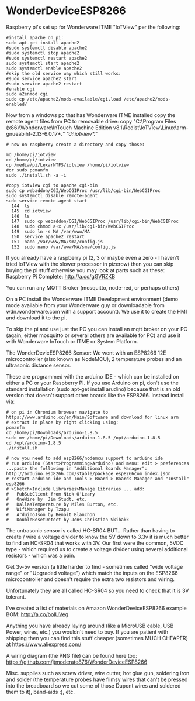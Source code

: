 # WonderDeviceESP8266


Raspberry pi's set up for Wonderware ITME "IoTView" per the following:

```
#install apache on pi:
sudo apt-get install apache2
#sudo systemctl disable apache2
#sudo systemctl stop apache2
#sudo systemctl restart apache2
sudo systemctl start apache2
sudo systemctl enable apache2
#skip the old service way which still works:
#sudo service apache2 start
#sudo service apache2 restart
#enable cgi
sudo a2enmod cgi
sudo cp /etc/apache2/mods-available/cgi.load /etc/apache2/mods-enabled/
```

Now from a windows pc that has Wonderware ITME installed copy the remote agent files from PC to removable drive:
copy "C:\Program Files (x86)\Wonderware\InTouch Machine Edition v8.1\Redist\IoTView\Linux\arm-gnueabihf-2.13-6.0.17\*.*"
"d:\iotview\*.*"

```
# now on raspberry create a directory and copy those:

md /home/pi/iotview
cd /home/pi/iotview
cp /media/pi/LexarNTFS/iotview /home/pi/iotview
#or sudo pcmanfm
sudo ./install.sh -a -i

#copy iotview cgi to apache cgi-bin
sudo cp webaddon/CGI/WebCGIProc /usr/lib/cgi-bin/WebCGIProc
sudo systemctl disable remote-agent
sudo service remote-agent start
  144  ls
  145  cd iotview
  146  ls
  147  sudo cp webaddon/CGI/WebCGIProc /usr/lib/cgi-bin/WebCGIProc
  148  sudo chmod a+x /usr/lib/cgi-bin/WebCGIProc
  149  sudo ln -s MA /var/www/MA
  150  service apache2 restart
  151  nano /var/www/MA/sma/config.js
  152  sudo nano /var/www/MA/sma/config.js

```

If you already have a raspberry pi (2, 3 or maybe even a zero - I haven't tried IoTView with the slower processor in pizerow) then you can skip buying the pi stuff otherwise you may look at parts such as these:
Raspberry Pi Complete:
http://a.co/gGVRZKB

You can run any MQTT Broker (mosquitto, node-red, or perhaps others)

On a PC install the Wonderware ITME Development environment (demo mode available from your Wonderware guy or downloadable from
wdn.wonderware.com with a support account).
We use it to create the HMI and download it to the pi.

To skip the pi and use just the PC you can install an mqtt broker on your PC (again, either mosquitto or several others are available for PC) and use it with Wonderware InTouch or ITME or System Platform.

The WonderDevicESP8266 Sensor:
We went with an ESP8266 12E microcontroller (also known as NodeMCU), 2 temperature probes and an ultrasonic distance sensor.

These are programmed with the arduino IDE - which can be installed on either a PC or your Raspberry PI.
If you use Arduino  on pi, don't use the standard installation (sudo apt-get install arudino) because that is an old version that doesn't support other boards like the ESP8266. Instead install via:

```
# on pi in Chromium browser navigate to https://www.arduino.cc/en/Main/Software and download for linux arm
# extract in place by right clicking using:
pcmanfm
cd /home/pi/Downloads/arduino-1.8.5
sudo mv /home/pi/Downloads/arduino-1.8.5 /opt/arduino-1.8.5
cd /opt/arduino-1.8.5
./install.sh

# now you need to add esp8266/nodemcu support to arduino ide
# run arduino (Start>Programming>Arduino) and menu: edit > preferences ...paste the following in "Additional Boards Manager":
http://arduino.esp8266.com/stable/package_esp8266com_index.json
# restart arduino ide and Tools > Board > Boards Manager and "Install" esp8266
# >Sketch>Include Libraries>Manage Libraries ... add:
#   PubSubClient from Nick O'Leary
#   OneWire by  Jim Studt, etc.
#   DallasTemperature by Miles Burton, etc.
#   WifiManager by Tzapu
#   ArduinoJson by Benoit Blanchon
#   DoubleResetDetect by Jens-Christian Skibakk
```

The untrasonic sensor is called HC-SR04 BUT...
Rather than having to create / wire a voltage divider to know the 5V down to 3.3v it is much better to find an HC-SR04 that works with 3V.
Our first were the common, 5VDC type - which required us to create a voltage divider using several additional resistors - which was a pain.

Get 3v-5v version (a little harder to find - sometimes called  "wide voltage range" or "Upgraded voltage") which match the inputs on the ESP8266 microcontroller and doesn't require the extra two resistors and wiring.

Unfortunately they are all called HC-SR04 so you need to check that it is 3V tolerant.


I've created a list of materials on Amazon
WonderDeviceESP8266 example BOM: http://a.co/bolUVeg


Anything you have already laying around (like a MicroUSB cable, USB Power, wires, etc.) you wouldn't need to buy.
If you are patient with shipping then you can find this stuff cheaper (sometimes MUCH CHEAPER) at https://www.aliexpress.com/

A wiring diagram (the PNG file) can be found here too:
  https://github.com/jtmoderate876/WonderDeviceESP8266

Misc. supplies such as screw driver, wire cutter, hot glue gun, soldering iron and solder (the temperature probes have flimsy wires that can't be pressed into the breadboard so we cut some of those Dupont wires and soldered them to it), band-aids :), etc.

